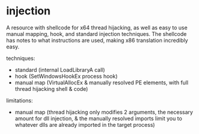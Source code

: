 # injection
A resource with shellcode for x64 thread hijacking, as well as easy to use manual mapping, hook, and standard injection techniques. The shellcode has notes to what instructions are used, making x86 translation incredibly easy.

techniques:
- standard (internal LoadLibraryA call)
- hook (SetWindowsHookEx process hook)
- manual map (VirtualAllocEx & manually resolved PE elements, with full thread hijacking shell & code)

limitations:
- manual map (thread hijacking only modifies 2 arguments, the necessary amount for dll injection, & the manually resolved imports limit you to whatever dlls are already imported in the target process)
